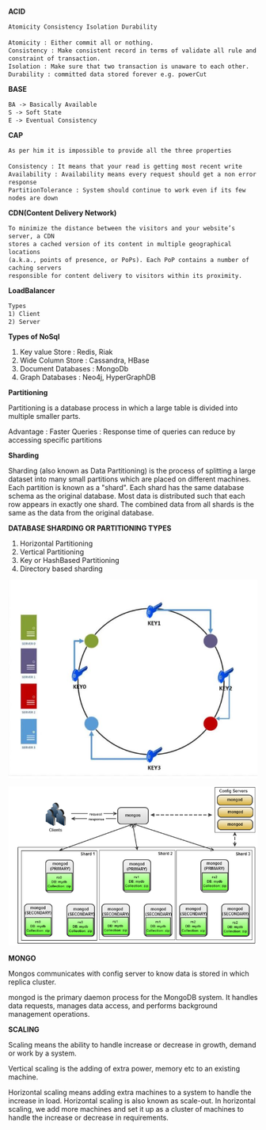**ACID**

````
Atomicity Consistency Isolation Durability

Atomicity : Either commit all or nothing.
Consistency : Make consistent record in terms of validate all rule and constraint of transaction.
Isolation : Make sure that two transaction is unaware to each other.
Durability : committed data stored forever e.g. powerCut
````

**BASE**

````
BA -> Basically Available
S -> Soft State
E -> Eventual Consistency
````

**CAP**

````
As per him it is impossible to provide all the three properties

Consistency : It means that your read is getting most recent write
Availability : Availability means every request should get a non error response
PartitionTolerance : System should continue to work even if its few nodes are down

````

**CDN(Content Delivery Network)**

````
To minimize the distance between the visitors and your website’s server, a CDN 
stores a cached version of its content in multiple geographical locations
(a.k.a., points of presence, or PoPs). Each PoP contains a number of caching servers
responsible for content delivery to visitors within its proximity.
````


**LoadBalancer**

````
Types
1) Client
2) Server
````

**Types of NoSql**

1) Key value Store : Redis, Riak
2) Wide Column Store : Cassandra, HBase
3) Document Databases : MongoDb
4) Graph Databases : Neo4j, HyperGraphDB


**Partitioning**

Partitioning is a database process in which a large table is divided into multiple
smaller parts.

Advantage : Faster Queries : Response time of queries can reduce by accessing specific
partitions

**Sharding**

Sharding (also known as Data Partitioning) is the process of splitting a large dataset 
into many small partitions which are placed on different machines. Each partition is 
known as a "shard". Each shard has the same database schema as the original database. 
Most data is distributed such that each row appears in exactly one shard. 
The combined data from all shards is the same as the data from the original database.

**DATABASE SHARDING OR PARTITIONING TYPES**

1) Horizontal Partitioning
2) Vertical Partitioning
3) Key or HashBased Partitioning
4) Directory based sharding


![DFS](./images/C1.JPG)


![DFS](./images/Sharding.PNG)


**MONGO**

Mongos communicates with config server to know data is stored in which replica cluster.

mongod is the primary daemon process for the MongoDB system. It handles data requests,
manages data access, and performs background management operations.


**SCALING**

Scaling means the ability to handle increase or decrease in growth, demand or work by a 
system.

Vertical scaling is the adding of extra power, memory etc to an existing machine. 

Horizontal scaling means adding extra machines to a system to handle the increase in load.
Horizontal scaling is also known as scale-out. In horizontal scaling, we add more machines and
set it up as a cluster of machines to handle the increase or decrease in requirements. 